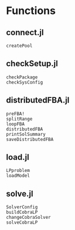 # Functions

## connect.jl

```@docs
createPool
```

## checkSetup.jl

```@docs
checkPackage
checkSysConfig
```

## distributedFBA.jl
```@docs
preFBA!
splitRange
loopFBA
distributedFBA
printSolSummary
saveDistributedFBA
```

## load.jl
```@docs
LPproblem
loadModel
```

## solve.jl
```@docs
SolverConfig
buildCobraLP
changeCobraSolver
solveCobraLP
```
